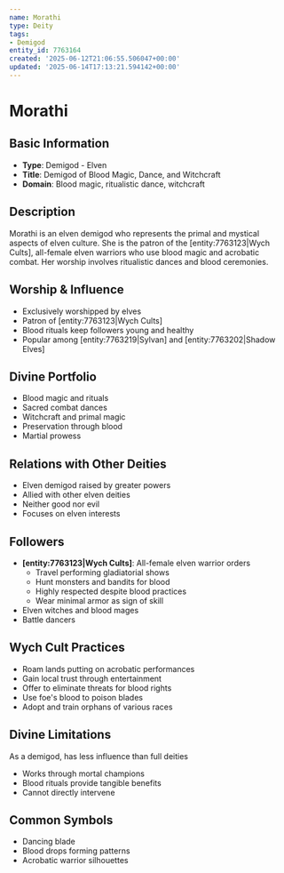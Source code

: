 ```yaml
---
name: Morathi
type: Deity
tags:
- Demigod
entity_id: 7763164
created: '2025-06-12T21:06:55.506047+00:00'
updated: '2025-06-14T17:13:21.594142+00:00'
---
```


# Morathi

## Basic Information
- **Type**: Demigod - Elven
- **Title**: Demigod of Blood Magic, Dance, and Witchcraft
- **Domain**: Blood magic, ritualistic dance, witchcraft

## Description
Morathi is an elven demigod who represents the primal and mystical aspects of elven culture. She is the patron of the [entity:7763123|Wych Cults], all-female elven warriors who use blood magic and acrobatic combat. Her worship involves ritualistic dances and blood ceremonies.

## Worship & Influence
- Exclusively worshipped by elves
- Patron of [entity:7763123|Wych Cults]
- Blood rituals keep followers young and healthy
- Popular among [entity:7763219|Sylvan] and [entity:7763202|Shadow Elves]

## Divine Portfolio
- Blood magic and rituals
- Sacred combat dances
- Witchcraft and primal magic
- Preservation through blood
- Martial prowess

## Relations with Other Deities
- Elven demigod raised by greater powers
- Allied with other elven deities
- Neither good nor evil
- Focuses on elven interests

## Followers
- **[entity:7763123|Wych Cults]**: All-female elven warrior orders
  - Travel performing gladiatorial shows
  - Hunt monsters and bandits for blood
  - Highly respected despite blood practices
  - Wear minimal armor as sign of skill
- Elven witches and blood mages
- Battle dancers

## Wych Cult Practices
- Roam lands putting on acrobatic performances
- Gain local trust through entertainment
- Offer to eliminate threats for blood rights
- Use foe's blood to poison blades
- Adopt and train orphans of various races

## Divine Limitations
As a demigod, has less influence than full deities
- Works through mortal champions
- Blood rituals provide tangible benefits
- Cannot directly intervene

## Common Symbols
- Dancing blade
- Blood drops forming patterns
- Acrobatic warrior silhouettes